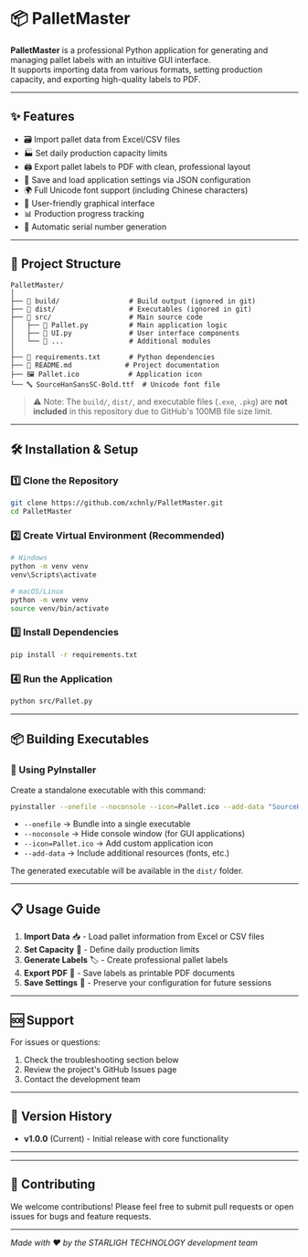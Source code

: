 # 📦 PalletMaster

**PalletMaster** is a professional Python application for generating and managing pallet labels with an intuitive GUI interface.  
It supports importing data from various formats, setting production capacity, and exporting high-quality labels to PDF.

---

## ✨ Features

- 🗃️ Import pallet data from Excel/CSV files
- 🏭 Set daily production capacity limits
- 🖨️ Export pallet labels to PDF with clean, professional layout
- 💾 Save and load application settings via JSON configuration
- 🌍 Full Unicode font support (including Chinese characters)
- 🎨 User-friendly graphical interface
- 📊 Production progress tracking
- 🔢 Automatic serial number generation

---

## 📁 Project Structure

```
PalletMaster/
│
├── 📂 build/                 # Build output (ignored in git)
├── 📂 dist/                  # Executables (ignored in git)
├── 📂 src/                   # Main source code
│   ├── 🐍 Pallet.py          # Main application logic
│   ├── 🎨 UI.py              # User interface components
│   └── 📄 ...                # Additional modules
│
├── 📄 requirements.txt       # Python dependencies
├── 📄 README.md             # Project documentation
├── 🖼️ Pallet.ico            # Application icon
└── 🔤 SourceHanSansSC-Bold.ttf  # Unicode font file
```

> ⚠️ Note: The `build/`, `dist/`, and executable files (`.exe`, `.pkg`) are **not included** in this repository due to GitHub's 100MB file size limit.

---

## 🛠️ Installation & Setup

### 1️⃣ Clone the Repository
```bash
git clone https://github.com/xchnly/PalletMaster.git
cd PalletMaster
```

### 2️⃣ Create Virtual Environment (Recommended)
```bash
# Windows
python -m venv venv
venv\Scripts\activate

# macOS/Linux
python -m venv venv
source venv/bin/activate
```

### 3️⃣ Install Dependencies
```bash
pip install -r requirements.txt
```

### 4️⃣ Run the Application
```bash
python src/Pallet.py
```

---

## 📦 Building Executables

### 🐍 Using PyInstaller
Create a standalone executable with this command:

```bash
pyinstaller --onefile --noconsole --icon=Pallet.ico --add-data "SourceHanSansSC-Bold.ttf;." src/Pallet.py
```

- `--onefile` → Bundle into a single executable
- `--noconsole` → Hide console window (for GUI applications)
- `--icon=Pallet.ico` → Add custom application icon
- `--add-data` → Include additional resources (fonts, etc.)

The generated executable will be available in the `dist/` folder.

---

## 📋 Usage Guide

1. **Import Data** 📥 - Load pallet information from Excel or CSV files
2. **Set Capacity** 🔢 - Define daily production limits
3. **Generate Labels** 🏷️ - Create professional pallet labels
4. **Export PDF** 📄 - Save labels as printable PDF documents
5. **Save Settings** 💾 - Preserve your configuration for future sessions

---

## 🆘 Support

For issues or questions:
1. Check the troubleshooting section below
2. Review the project's GitHub Issues page
3. Contact the development team

---

## 🔄 Version History

- **v1.0.0** (Current) - Initial release with core functionality

---

---

## 👥 Contributing

We welcome contributions! Please feel free to submit pull requests or open issues for bugs and feature requests.

---

*Made with ❤️ by the STARLIGH TECHNOLOGY development team*
